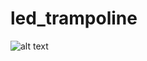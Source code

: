 # led_trampoline

![alt text](https://cdn.instructables.com/FHR/KCBM/JIOUHELH/FHRKCBMJIOUHELH.ANIMATED.LARGE.gif "Logo Title Text 1")

[jumping]:https://cdn.instructables.com/FHR/KCBM/JIOUHELH/FHRKCBMJIOUHELH.ANIMATED.LARGE.gif